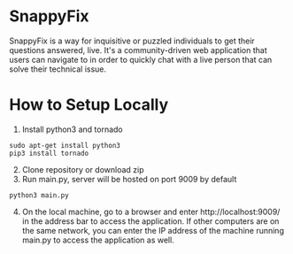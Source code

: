 # SnappyFix

SnappyFix is a way for inquisitive or puzzled individuals to get their questions answered, live. It's a community-driven web application that users can navigate to in order to quickly chat with a live person that can solve their technical issue.

# How to Setup Locally
1. Install python3 and tornado
```
sudo apt-get install python3
pip3 install tornado
```
2. Clone repository or download zip
3. Run main.py, server will be hosted on port 9009 by default
```
python3 main.py
```
4. On the local machine, go to a browser and enter http://localhost:9009/ in the address bar to access the application. If other computers are on the same network, you can enter the IP address of the machine running main.py to access the application as well.
